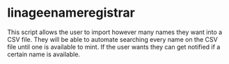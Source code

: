 # linageenameregistrar
This script allows the user to import however many names they want into a CSV file. They will be able to automate searching every name on the CSV file until one is available to mint. If the user wants they can get notified if a certain name is available.
